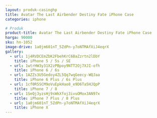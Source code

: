 ```yaml
---
layout: produk-casinghp
title: Avatar The Last Airbender Destiny Fate iPhone Case
categories: iphone

# Produk
product-title: Avatar The Last Airbender Destiny Fate iPhone Case
harga: 90000
sku: hn-1052
image-drive: 1a0jm601nT_5ZdPn-y7oNTMAfXiJ4eqrX
gallery:
  - url: 1j4RVDCEmZbK2FbehKrC6BaZzrtn2lDbY
    title: iPhone 5 / 5s / SE
  - url: 1wtrHW3y31X2zPBpoy9NTT2Oj7XJI-ofh
    title: iPhone 6 / 6s
  - url: 1AZZs3U5Gedoy4ZL5Qq7wqGeecy-WQJaa
    title: iPhone 6 Plus / 6s Plus
  - url: 1cf0R5SCM9oVuEpkHao8_e9D6Ta5HJQpP
    title: iPhone 7 / 8
  - url: 1SeQj3yzsHj9sWkXfoj3ivuOMox3AN97x
    title: iPhone 7 Plus / 8 Plus
  - url: 1a0jm601nT_5ZdPn-y7oNTMAfXiJ4eqrX
    title: iPhone X
---
```

